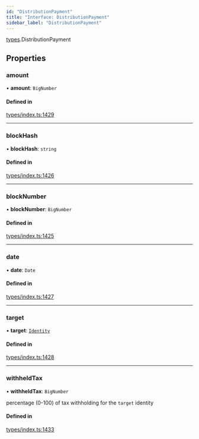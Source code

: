 ```yaml
---
id: "DistributionPayment"
title: "Interface: DistributionPayment"
sidebar_label: "DistributionPayment"
---
```


[types](../../../modules/Types/Types.md).DistributionPayment

## Properties

### amount

• **amount**: `BigNumber`

#### Defined in

[types/index.ts:1429](https://github.com/PolymeshAssociation/polymesh-sdk/blob/31fdce23/src/types/index.ts#L1429)

___

### blockHash

• **blockHash**: `string`

#### Defined in

[types/index.ts:1426](https://github.com/PolymeshAssociation/polymesh-sdk/blob/31fdce23/src/types/index.ts#L1426)

___

### blockNumber

• **blockNumber**: `BigNumber`

#### Defined in

[types/index.ts:1425](https://github.com/PolymeshAssociation/polymesh-sdk/blob/31fdce23/src/types/index.ts#L1425)

___

### date

• **date**: `Date`

#### Defined in

[types/index.ts:1427](https://github.com/PolymeshAssociation/polymesh-sdk/blob/31fdce23/src/types/index.ts#L1427)

___

### target

• **target**: [`Identity`](../../../classes/API/Entities/Identity/Identity.md)

#### Defined in

[types/index.ts:1428](https://github.com/PolymeshAssociation/polymesh-sdk/blob/31fdce23/src/types/index.ts#L1428)

___

### withheldTax

• **withheldTax**: `BigNumber`

percentage (0-100) of tax withholding for the `target` identity

#### Defined in

[types/index.ts:1433](https://github.com/PolymeshAssociation/polymesh-sdk/blob/31fdce23/src/types/index.ts#L1433)
